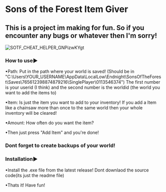 # Sons of the Forest Item Giver

## This is a project im making for fun. So if you encounter any bugs or whatever then I'm sorry!

![SOTF_CHEAT_HELPER_GNPizwKYgt](https://user-images.githubusercontent.com/75085509/223217446-52096fa3-8fb4-4078-8ad6-031c01d79cd4.png)

### How to use▶

  •Path: Put in the path where your world is saved! (Should be in "C:\Users\YOUR_USERNAME\AppData\LocalLow\Endnight\SonsOfTheForest\Saves\765612398874879216\SinglePlayer\0113546374")
The first number is your userid (I think) and the second number is the worldid (the world you want to add the items to)
  
  •Item: Is just the item you want to add to your inventory! If you add a Item like a chainsaw more than once to the same world then your whole inventory will be cleared!
  
  •Amount: How often do you want the item?
  
  •Then just press "Add Item" and you're done!
  
### Dont forget to create backups of your world!

### Installation▶

  •Install the .exe file from the latest release! Dont downlaod the source code(its just the readme file)
  
  •Thats it! Have fun!
